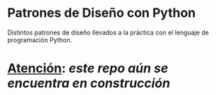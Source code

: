 # Patrones de Diseño con Python

Distintos patrones de diseño llevados a la práctica con el lenguaje de programación Python.

# <ins>Atención</ins>: _este repo aún se encuentra en construcción_
